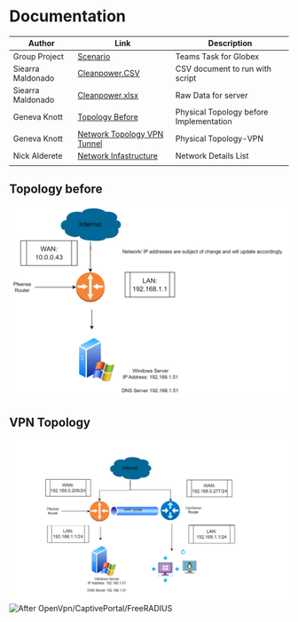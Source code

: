 # Documentation
| Author        |Link           |Description  |
| ------------- |-------------| -----|
| Group Project | [Scenario](https://github.com/NightOwlNetwork/Documentation-/blob/main/scenario%20.pdf) |   Teams Task for Globex |
| Siearra Maldonado   | [Cleanpower.CSV](https://github.com/NightOwlNetwork/Documentation-/blob/main/Cleanpower.csv)     | CSV document to run with script |
| Siearra Maldonado  | [Cleanpower.xlsx](https://github.com/NightOwlNetwork/Documentation-/blob/main/Cleanpower.csv)     |Raw Data for server|
| Geneva Knott | [Topology Before](https://github.com/NightOwlNetwork/Documentation-/blob/main/Topology%20Before.pdf)      |Physical Topology before Implementation |
| Geneva Knott  | [ Network Topology VPN Tunnel](https://github.com/NightOwlNetwork/Documentation-/blob/main/VPN%20Topology.png)      | Physical Topology-VPN   |
| Nick Alderete | [Network Infastructure](https://github.com/NightOwlNetwork/Documentation-/blob/main/Network%20Infastructure.xlsx)     | Network Details List    |
|  | []()     |     |

## Topology before
![before](https://github.com/NightOwlNetwork/Documentation-/blob/main/topologybefore.png)
## VPN Topology
![After](https://github.com/NightOwlNetwork/Documentation-/blob/main/VPN%20Topology.png)
![After OpenVpn/CaptivePortal/FreeRADIUS]()
